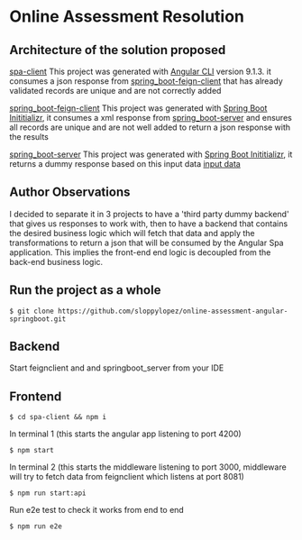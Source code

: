 # Online Assessment Resolution

## Architecture of the solution proposed

[spa-client](https://github.com/sloppylopez/online-assessment-angular-springboot/tree/master/spa-client) This project was generated with [Angular CLI](https://github.com/sloppylopez/online-assessment-angular-springboot/tree/master/angular-cli) version 9.1.3.
it consumes a json response from [spring_boot-feign-client](https://github.com/sloppylopez/online-assessment-angular-springboot/tree/master/feignclient) that has already validated records are unique and are not correctly
added

[spring_boot-feign-client](https://github.com/sloppylopez/online-assessment-angular-springboot/tree/master/feignclient) This project was generated with [Spring Boot Inititializr](https://start.spring.io/), it consumes
a xml response from [spring_boot-server](https://github.com/sloppylopez/online-assessment-angular-springboot/tree/master/springboot_server) and ensures all records are unique and are not well added to return a json
response with the results

[spring_boot-server](https://github.com/sloppylopez/online-assessment-angular-springboot/tree/master/springboot_server) This project was generated with [Spring Boot Inititializr](https://start.spring.io/), it returns
a dummy response based on this input data [input data](https://github.com/sloppylopez/springboot_server/blob/master/src/main/resources/data/records.xml)

## Author Observations

I decided to separate it in 3 projects to have a 'third party dummy backend' that gives us responses to work with, then to have a backend that contains the
desired business logic which will fetch that data and apply the transformations to return a json that will be consumed by the Angular Spa application.
This implies the front-end end logic is decoupled from the back-end business logic.

## Run the project as a whole

```
$ git clone https://github.com/sloppylopez/online-assessment-angular-springboot.git
```

## Backend

Start feignclient and and springboot_server from your IDE

## Frontend

```
$ cd spa-client && npm i
```
In terminal 1 (this starts the angular app listening to port 4200) 
```
$ npm start
```

In terminal 2 (this starts the middleware listening to port 3000, middleware will try to fetch data from feignclient which listens at port 8081) 
```
$ npm run start:api
```
Run e2e test to check it works from end to end
```
$ npm run e2e
```


